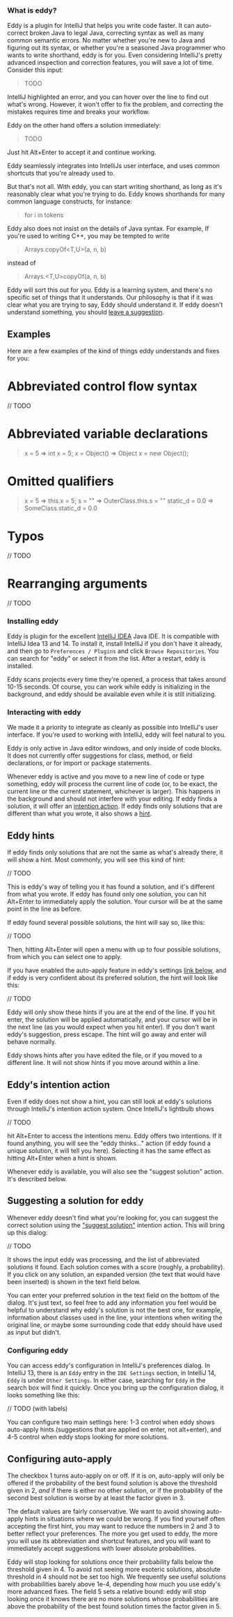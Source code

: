 ### What is eddy?

Eddy is a plugin for IntelliJ that helps you write code faster. It can auto-correct
broken Java to legal Java, correcting syntax as well as many common semantic errors.
No matter whether you're new to Java and figuring out its syntax, or whether you're
a seasoned Java programmer who wants to write shorthand, eddy is for you. Even
considering IntelliJ's pretty advanced inspection and correction features, you
will save a lot of time. Consider this input:

> TODO

IntelliJ highlighted an error, and you can hover over the line to find out what's
wrong. However, it won't offer to fix the problem, and correcting the mistakes requires
time and breaks your workflow.

Eddy on the other hand offers a solution immediately:

> TODO

Just hit Alt+Enter to accept it and continue working.

Eddy seamlessly integrates into IntelliJs user interface, and uses common shortcuts
that you're already used to.

But that's not all. With eddy, you can start writing shorthand, as long as it's
reasonably clear what you're trying to do. Eddy knows shorthands for many common
language constructs, for instance:

> for i in tokens

Eddy also does not insist on the details of Java syntax. For example, If you're
used to writing C++, you may be tempted to write

> Arrays.copyOf<T,U>(a, n, b)

instead of

> Arrays.<T,U>copyOf(a, n, b)

Eddy will sort this out for you. Eddy is a learning system, and there's no specific
set of things that it understands. Our philosophy is that if it was clear what you
are trying to say, Eddy should understand it. If eddy doesn't understand something,
you should [leave a suggestion](TODO).

## Examples

Here are a few examples of the kind of things eddy understands and fixes for you:

# Abbreviated control flow syntax

// TODO

# Abbreviated variable declarations

> x = 5 => int x = 5;
> x = Object() => Object x = new Object();

# Omitted qualifiers

> x = 5 => this.x = 5;
> s = "" => OuterClass.this.s = ""
> static_d = 0.0 => SomeClass.static_d = 0.0

# Typos

// TODO

# Rearranging arguments

// TODO

### Installing eddy

Eddy is plugin for the excellent [IntelliJ IDEA](TODO) Java IDE. It is compatible
with IntelliJ Idea 13 and 14. To install it, install IntelliJ if you don't have it
already, and then go to `Preferences / Plugins` and click `Browse Repositories`.
You can search for "eddy" or select it from the list. After a restart, eddy is
installed.

Eddy scans projects every time they're opened, a process that takes around 10-15
seconds. Of course, you can work while eddy is initializing in the background,
and eddy should be available even while it is still initializing.

### Interacting with eddy

We made it a priority to integrate as cleanly as possible into IntelliJ's user
interface. If you're used to working with IntelliJ, eddy will feel natural to you.

Eddy is only active in Java editor windows, and only inside of code blocks. It
does not currently offer suggestions for class, method, or field declarations,
or for import or package statements.

Whenever eddy is active and you move to a new line of code or type something,
eddy will process the current line of code (or, to be exact, the current line
or the current statement, whichever is larger). This happens in the background
and should not interfere with your editing. If eddy finds a solution, it will
offer an [intention action](TODO). If eddy finds only solutions that are
different than what you wrote, it also shows a [hint](TODO).

## Eddy hints

If eddy finds only solutions that are not the same as what's already there, it
will show a hint. Most commonly, you will see this kind of hint:

// TODO

This is eddy's way of telling you it has found a solution, and it's different
from what you wrote. If eddy has found only one solution, you can hit Alt+Enter
to immediately apply the solution. Your cursor will be at the same point in the
line as before.

If eddy found several possible solutions, the hint will say so, like this:

// TODO

Then, hitting Alt+Enter will open a menu with up to four possible solutions, from
which you can select one to apply.

If you have enabled the auto-apply feature in eddy's settings [link below](TODO),
and if eddy is very confident about its preferred solution, the hint will look
like this:

// TODO

Eddy will only show these hints if you are at the end of the line. If you hit
enter, the solution will be applied automatically, and your cursor will be in the
next line (as you would expect when you hit enter). If you don't want eddy's
suggestion, press escape. The hint will go away and enter will behave normally.

Eddy shows hints after you have edited the file, or if you moved to a different
line. It will not show hints if you move around within a line.

## Eddy's intention action

Even if eddy does not show a hint, you can still look at eddy's solutions through
IntelliJ's intention action system. Once IntelliJ's lightbulb shows

// TODO

hit Alt+Enter to access the intentions menu. Eddy offers two intentions. If it found
anything, you will see the "eddy thinks..." action (if eddy found a unique solution,
it will tell you here). Selecting it has the same effect as hitting Alt+Enter when a
hint is shown.

Whenever eddy is available, you will also see the "suggest solution" action. It's
described below.

## Suggesting a solution for eddy

Whenever eddy doesn't find what you're looking for, you can suggest the correct
solution using the ["suggest solution"](TODO) intention action. This will bring up
this dialog:

// TODO

It shows the input eddy was processing, and the list of abbreviated solutions it found.
Each solution comes with a score (roughly, a probability). If you click on any solution,
an expanded version (the text that would have been inserted) is shown in the text field
below.

You can enter your preferred solution in the text field on the bottom of the dialog.
It's just text, so feel free to add any information you feel would be helpful to
understand why eddy's solution is not the best one, for example, information about
classes used in the line, your intentions when writing the original line, or maybe
some surrounding code that eddy should have used as input but didn't.

### Configuring eddy

You can access eddy's configuration in IntelliJ's preferences dialog. In IntelliJ 13,
there is an `Eddy` entry in the `IDE Settings` section, in IntelliJ 14, `Eddy` is under
`Other Settings`. In either case, searching for `Eddy` in the search box will find it
quickly. Once you bring up the configuration dialog, it looks something like this:

// TODO (with labels)

You can configure two main settings here: 1-3 control when eddy shows auto-apply hints
(suggestions that are applied on enter, not alt+enter), and 4-5 control when eddy stops
looking for more solutions.

## Configuring auto-apply

The checkbox 1 turns auto-apply on or off. If it is on, auto-apply will only be offered
if the probability of the best found solution is above the threshold given in 2, *and*
if there is either no other solution, or if the probability of the second best solution
is worse by at least the factor given in 3.

The default values are fairly conservative. We want to avoid showing auto-apply hints
in situations where we could be wrong. If you find yourself often accepting the first
hint, you may want to reduce the numbers in 2 and 3 to better reflect your preferences.
The more you get used to eddy, the more you will use its abbreviation and shortcut
features, and you will want to immediately accept suggestions with lower absolute
probabilities.

Eddy will stop looking for solutions once their probability falls below the threshold
given in 4. To avoid not seeing more esoteric solutions, absolute threshold in 4 should
not be set too high. We frequently see useful solutions with probabilities barely above
1e-4, depending how much you use eddy's more advanced fixes. The field 5 sets a relative
bound: eddy will stop looking once it knows there are no more solutions whose
probabilities are above the probability of the best found solution times the factor
given in 5.
